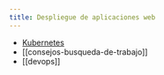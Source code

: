 ```yaml
---
title: Despliegue de aplicaciones web
---
```

* [Kubernetes](Despliegue-de-aplicaciones-web/kubernetes/index)
* [[consejos-busqueda-de-trabajo]]
* [[devops]]
